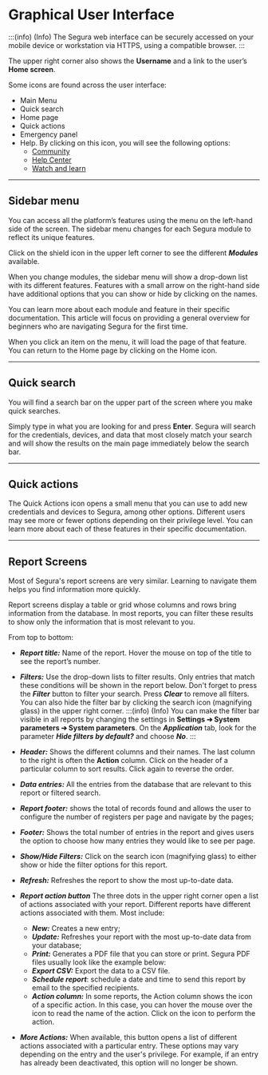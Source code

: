 # Graphical User Interface

:::(info) (Info)
The Segura web interface can be securely accessed on your mobile device or workstation via HTTPS, using a compatible browser.
:::

The upper right corner also shows the **Username** and a link to the user’s **Home screen**.

Some icons are found across the user interface:

* Main Menu  
* Quick search  
* Home page  
* Quick actions  
* Emergency panel  
* Help. By clicking on this icon, you will see the following options:  
    * [Community](https://community.Segura.io/?utm_source=product&utm_medium=help&utm_campaign=help_center)  
    * [Help Center](https://docs.Segura.io/?utm_source=product&utm_medium=help&utm_campaign=help_center)  
    * [Watch and learn](https://www.youtube.com/channel/UCpDms35l3tcrfb8kZSpeNYw/videos)

---

## Sidebar menu

You can access all the platform’s features using the menu on the left-hand side of the screen. The sidebar menu changes for each Segura module to reflect its unique features.

Click on the shield icon in the upper left corner to see the different ***Modules*** available.

When you change modules, the sidebar menu will show a drop-down list with its different features. Features with a small arrow on the right-hand side have additional options that you can show or hide by clicking on the names.

You can learn more about each module and feature in their specific documentation. This article will focus on providing a general overview for beginners who are navigating Segura for the first time. 

When you click an item on the menu, it will load the page of that feature. You can return to the Home page by clicking on the Home icon. 

---

## Quick search

You will find a search bar on the upper part of the screen where you make quick searches.

 Simply type in what you are looking for and press **Enter**. Segura will search for the credentials, devices, and data that most closely match your search and will show the results on the main page immediately below the search bar.

---

## Quick actions

The Quick Actions icon opens a small menu that you can use to add new credentials and devices to Segura, among other options. Different users may see more or fewer options depending on their privilege level. You can learn more about each of these features in their specific documentation.

 

---

## Report Screens

Most of Segura's report screens are very similar. Learning to navigate them helps you find information more quickly.

Report screens display a table or grid whose columns and rows bring information from the database. In most reports, you can filter these results to show only the information that is most relevant to you.

 From top to bottom:

* ***Report title:***  Name of the report. Hover the mouse on top of the title to see the report’s number.  
* ***Filters:*** Use the drop-down lists to filter results. Only entries that match these conditions will be shown in the report below. Don't forget to press the ***Filter*** button to filter your search. Press ***Clear*** to remove all filters. You can also hide the filter bar by clicking the search icon (magnifying glass) in the upper right corner.
:::(info) (Info)
You can make the filter bar visible in all reports by changing the settings in **Settings ➔ System parameters ➔ System parameters**. On the ***Application*** tab, look for the parameter ***Hide filters by default?*** and choose ***No***.
:::

* ***Header:*** Shows the different columns and their names. The last column to the right is often the **Action** column. Click on the header of a particular column to sort results. Click again to reverse the order.  
* ***Data entries:*** All the entries from the database that are relevant to this report or filtered search.  
* ***Report footer:*** shows the total of records found and allows the user to configure the number of registers per page and navigate by the pages;  
* ***Footer:*** Shows the total number of entries in the report and gives users the option to choose how many entries they would like to see per page.  
* ***Show/Hide Filters:*** Click on the search icon (magnifying glass) to either show or hide the filter options for this report.  
* ***Refresh:*** Refreshes the report to show the most up-to-date data.  
* ***Report action button*** The three dots in the upper right corner open a list of actions associated with your report. Different reports have different actions associated with them. Most include:  
    * ***New:*** Creates a new entry;  
    * ***Update:*** Refreshes your report with the most up-to-date data from your database;  
    * ***Print:*** Generates a PDF file that you can store or print. Segura PDF files usually look like the example below:     
    * ***Export CSV:*** Export the data to a CSV file.    
    * ***Schedule report***: schedule a date and time to send this report by email to the specified recipients.  
    * ***Action column:*** In some reports, the Action column shows the icon of a specific action. In this case, you can hover the mouse over the icon to read the name of the action. Click on the icon to perform the action.  
* ***More Actions:*** When available, this button opens a list of different actions associated with a particular entry. These options may vary depending on the entry and the user's privilege. For example, if an entry has already been deactivated, this option will no longer be shown.

 

